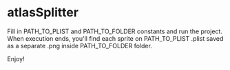 atlasSplitter
=============
Fill in PATH_TO_PLIST and PATH_TO_FOLDER constants and run the project. When execution ends, you'll find each sprite on 
PATH_TO_PLIST .plist saved as a separate .png inside PATH_TO_FOLDER folder.

Enjoy!
